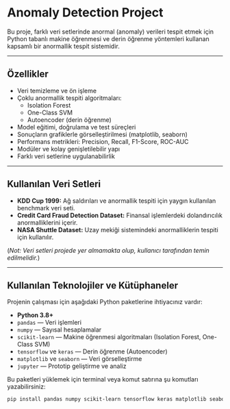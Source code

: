 # Anomaly Detection Project

Bu proje, farklı veri setlerinde anormal (anomaly) verileri tespit etmek için Python tabanlı makine öğrenmesi ve derin öğrenme yöntemleri kullanan kapsamlı bir anormallik tespit sistemidir.

---

## Özellikler

- Veri temizleme ve ön işleme  
- Çoklu anormallik tespiti algoritmaları:
  - Isolation Forest  
  - One-Class SVM  
  - Autoencoder (derin öğrenme)  
- Model eğitimi, doğrulama ve test süreçleri  
- Sonuçların grafiklerle görselleştirilmesi (matplotlib, seaborn)  
- Performans metrikleri: Precision, Recall, F1-Score, ROC-AUC  
- Modüler ve kolay genişletilebilir yapı  
- Farklı veri setlerine uygulanabilirlik  

---

## Kullanılan Veri Setleri

- **KDD Cup 1999:** Ağ saldırıları ve anormallik tespiti için yaygın kullanılan benchmark veri seti.  
- **Credit Card Fraud Detection Dataset:** Finansal işlemlerdeki dolandırıcılık anormalliklerini içerir.  
- **NASA Shuttle Dataset:** Uzay mekiği sistemindeki anormalliklerin tespiti için kullanılır.  

(*Not: Veri setleri projede yer almamakta olup, kullanıcı tarafından temin edilmelidir.*)

---

## Kullanılan Teknolojiler ve Kütüphaneler

Projenin çalışması için aşağıdaki Python paketlerine ihtiyacınız vardır:

- **Python 3.8+**  
- `pandas` — Veri işlemleri  
- `numpy` — Sayısal hesaplamalar  
- `scikit-learn` — Makine öğrenmesi algoritmaları (Isolation Forest, One-Class SVM)  
- `tensorflow` ve `keras` — Derin öğrenme (Autoencoder)  
- `matplotlib` ve `seaborn` — Veri görselleştirme  
- `jupyter` — Prototip geliştirme ve analiz  

Bu paketleri yüklemek için terminal veya komut satırına şu komutları yazabilirsiniz:

```bash
pip install pandas numpy scikit-learn tensorflow keras matplotlib seaborn jupyter
